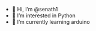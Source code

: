 - 👋 Hi, I’m @senath1
- 👀 I’m interested in Python
- 🌱 I’m currently learning arduino

<!---
senath1/senath1 is a ✨ special ✨ repository because its `README.md` (this file) appears on your GitHub profile.
You can click the Preview link to take a look at your changes.
--->
